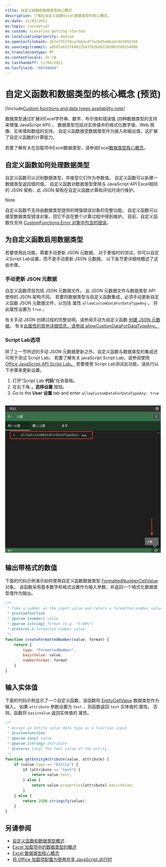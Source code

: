 ```yaml
---
title: 自定义函数和数据类型核心概念
description: 了解在自定义函数Excel数据类型的核心概念。
ms.date: 11/03/2021
ms.topic: conceptual
ms.custom: scenarios:getting-started
ms.localizationpriority: medium
ms.openlocfilehash: 3b7e735f78ca7b6dcdffa3bd5e8ba9c9d3093766
ms.sourcegitcommit: ad5d7ab21f64012543fb2bd9226d90330d25468b
ms.translationtype: MT
ms.contentlocale: zh-CN
ms.lasthandoff: 11/04/2021
ms.locfileid: "60749404"
---
```

# <a name="custom-functions-and-data-types-core-concepts-preview"></a>自定义函数和数据类型的核心概念 (预览) 

[!include[Custom functions and data types availability note](../includes/excel-custom-functions-data-types-note.md)]

数据类型通过扩展对Excel字符串、数字、布尔值和错误值 (四种数据类型的支持来增强 JavaScript API) 。 数据类型包括对实体值中的格式化数字值、Web 图像、实体值和数组的支持。 自定义函数接受数据类型作为输入和输出值，这扩展了自定义函数的计算能力。

若要了解有关在加载项中Excel数据类型，请参阅Excel[数据类型核心概念](excel-data-types-concepts.md)。

## <a name="how-custom-functions-handle-data-types"></a>自定义函数如何处理数据类型

自定义函数可以识别数据类型，并接受它们作为参数值。 自定义函数可以新建一数据类型返回值的值。 自定义函数对数据类型使用与 JavaScript API Excel相同的 JSON 架构，此 JSON 架构在自定义函数计算和评估时进行维护。

> [!NOTE]
> 自定义函数不支持由数据类型提供的增强错误对象的完整功能。 自定义函数可以接受数据类型错误对象，但它不会在整个计算过程中得到维护。 目前，自定义函数仅支持 [CustomFunctions.Error 对象中包含的错误](custom-functions-errors.md)。

## <a name="enable-data-types-for-custom-functions"></a>为自定义函数启用数据类型

若要使用此功能，需要手动更新 JSON 元数据。 对于更临时的测试，你可以自定义Script Lab设置，而不是手动更新 JSON 元数据。 以下各节更详细地概述了这些步骤。

### <a name="manually-update-json-metadata"></a>手动更新 JSON 元数据

自定义函数项目包括 JSON 元数据文件。 此 JSON 元数据文件与数据类型 API 使用的 JSON 架构不同。 若要将数据类型与自定义函数集成，必须手动更新自定义函数 JSON 元数据文件，以包括 属性 `allowCustomDataForDataTypeAny` 。 将此属性设置为 `true` 。

有关手动 JSON 创建过程的完整说明，请参阅手动为自定义函数 [创建 JSON 元数据](custom-functions-json.md)。 有关[此属性的其他详细信息，请参阅 allowCustomDataForDataTypeAny。](custom-functions-json.md#allowcustomdatafordatatypeany-preview)

### <a name="script-lab-option"></a>Script Lab选项

除了上一节所述的手动 JSON 元数据更新之外，自定义函数与数据类型的集成还可用于测试 Script Lab。 若要了解有关 javaScript Script Lab，请参阅使用[Office JavaScript API Script Lab。](../overview/explore-with-script-lab.md) 若要使用 Script Lab测试此功能，请执行以下步骤来更新设置。

1. 打开"Script Lab **代码**"任务窗格。
1. 在右下角 **，选择设置** 按钮。
1. Go to the **User 设置** tab and enter `allowCustomDataForDataTypeAny: true` .

![Screenshot showing the steps to enable data types for custom functions in Script Lab.](../images/custom-functions-script-lab-data-type.png)

## <a name="output-a-formatted-number-value"></a>输出带格式的数值

下面的代码示例演示如何使用自定义函数数据类型 [FormattedNumberCellValue](/javascript/api/excel/excel.formattednumbercellvalue) 对象。 该函数采用基本数字和格式设置作为输入参数，并返回一个格式化数据类型值作为输出。

```js
/**
 * Take a number as the input value and return a formatted number value as the output.
 * @customfunction
 * @param {number} value
 * @param {string} format (e.g. "0.00%")
 * @returns A formatted number value.
 */
function createFormattedNumber(value, format) {
    return {
        type: "FormattedNumber",
        basicValue: value,
        numberFormat: format
    }
}
```

## <a name="input-an-entity-value"></a>输入实体值

下面的代码示例显示了一个自定义函数，该函数将 [EntityCellValue](/javascript/api/excel/excel.entitycellvalue) 数据类型作为输入。 如果 `attribute` 参数设置为 `text` ，则函数返回 `text` 实体值的 属性。 否则，函数将 `basicValue` 返回实体值的 属性。

```js
/**
 * Accept an entity value data type as a function input.
 * @customfunction
 * @param {any} value
 * @param {string} attribute
 * @returns {any} The text value of the entity.
 */
function getEntityAttribute(value, attribute) {
    if (value.type == "Entity") {
        if (attribute == "text") {
            return value.text;
        } else {
            return value.properties[attribute].basicValue;
        }
    } else {
        return JSON.stringify(value);
    }
}
```

## <a name="see-also"></a>另请参阅

* [自定义函数和数据类型概述](custom-functions-data-types-overview.md)
* [ Excel 加载项中的数据类型的概述](excel-data-types-overview.md)
* [Excel 数据类型核心概念](excel-data-types-concepts.md)
* [将 Office 加载项配置为使用共享 JavaScript 运行时](../develop/configure-your-add-in-to-use-a-shared-runtime.md)
